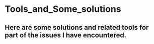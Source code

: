 # Tools_and_Some_solutions
## Here are some solutions and related tools for part of the issues I have encountered.
